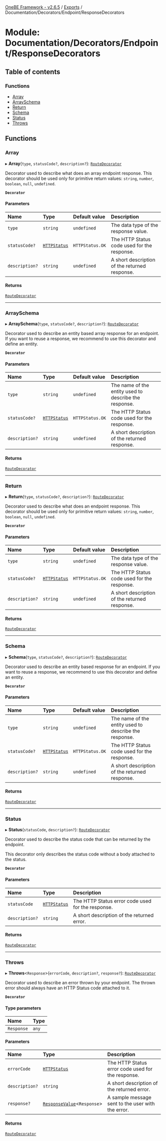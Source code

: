 [OneBE Framework - v2.6.5](../README.md) / [Exports](../modules.md) / Documentation/Decorators/Endpoint/ResponseDecorators

# Module: Documentation/Decorators/Endpoint/ResponseDecorators

## Table of contents

### Functions

- [Array](Documentation_Decorators_Endpoint_ResponseDecorators.md#array)
- [ArraySchema](Documentation_Decorators_Endpoint_ResponseDecorators.md#arrayschema)
- [Return](Documentation_Decorators_Endpoint_ResponseDecorators.md#return)
- [Schema](Documentation_Decorators_Endpoint_ResponseDecorators.md#schema)
- [Status](Documentation_Decorators_Endpoint_ResponseDecorators.md#status)
- [Throws](Documentation_Decorators_Endpoint_ResponseDecorators.md#throws)

## Functions

### Array

▸ **Array**(`type`, `statusCode?`, `description?`): [`RouteDecorator`](Router_RouteTypes.md#routedecorator)

Decorator used to describe what does an array endpoint response. This decorator
should be used only for primitive return values: `string`, `number`, `boolean`,
`null`, `undefined`.

**`Decorator`**

#### Parameters

| Name | Type | Default value | Description |
| :------ | :------ | :------ | :------ |
| `type` | `string` | `undefined` | The data type of the response value. |
| `statusCode?` | [`HTTPStatus`](../enums/HTTP_HTTPStatus.HTTPStatus.md) | `HTTPStatus.OK` | The HTTP Status code used for the response. |
| `description?` | `string` | `undefined` | A short description of the returned response. |

#### Returns

[`RouteDecorator`](Router_RouteTypes.md#routedecorator)

___

### ArraySchema

▸ **ArraySchema**(`type`, `statusCode?`, `description?`): [`RouteDecorator`](Router_RouteTypes.md#routedecorator)

Decorator used to describe an entity based array response for an endpoint. If you
want to reuse a response, we recommend to use this decorator and define an entity.

**`Decorator`**

#### Parameters

| Name | Type | Default value | Description |
| :------ | :------ | :------ | :------ |
| `type` | `string` | `undefined` | The name of the entity used to describe the response. |
| `statusCode?` | [`HTTPStatus`](../enums/HTTP_HTTPStatus.HTTPStatus.md) | `HTTPStatus.OK` | The HTTP Status code used for the response. |
| `description?` | `string` | `undefined` | A short description of the returned response. |

#### Returns

[`RouteDecorator`](Router_RouteTypes.md#routedecorator)

___

### Return

▸ **Return**(`type`, `statusCode?`, `description?`): [`RouteDecorator`](Router_RouteTypes.md#routedecorator)

Decorator used to describe what does an endpoint response. This decorator
should be used only for primitive return values: `string`, `number`, `boolean`,
`null`, `undefined`.

**`Decorator`**

#### Parameters

| Name | Type | Default value | Description |
| :------ | :------ | :------ | :------ |
| `type` | `string` | `undefined` | The data type of the response value. |
| `statusCode?` | [`HTTPStatus`](../enums/HTTP_HTTPStatus.HTTPStatus.md) | `HTTPStatus.OK` | The HTTP Status code used for the response. |
| `description?` | `string` | `undefined` | A short description of the returned response. |

#### Returns

[`RouteDecorator`](Router_RouteTypes.md#routedecorator)

___

### Schema

▸ **Schema**(`type`, `statusCode?`, `description?`): [`RouteDecorator`](Router_RouteTypes.md#routedecorator)

Decorator used to describe an entity based response for an endpoint. If you
want to reuse a response, we recommend to use this decorator and define an entity.

**`Decorator`**

#### Parameters

| Name | Type | Default value | Description |
| :------ | :------ | :------ | :------ |
| `type` | `string` | `undefined` | The name of the entity used to describe the response. |
| `statusCode?` | [`HTTPStatus`](../enums/HTTP_HTTPStatus.HTTPStatus.md) | `HTTPStatus.OK` | The HTTP Status code used for the response. |
| `description?` | `string` | `undefined` | A short description of the returned response. |

#### Returns

[`RouteDecorator`](Router_RouteTypes.md#routedecorator)

___

### Status

▸ **Status**(`statusCode`, `description?`): [`RouteDecorator`](Router_RouteTypes.md#routedecorator)

Decorator used to describe the status code that can be returned by the
endpoint.

This decorator only describes the status code without a body attached
to the status.

**`Decorator`**

#### Parameters

| Name | Type | Description |
| :------ | :------ | :------ |
| `statusCode` | [`HTTPStatus`](../enums/HTTP_HTTPStatus.HTTPStatus.md) | The HTTP Status error code used for the response. |
| `description?` | `string` | A short description of the returned error. |

#### Returns

[`RouteDecorator`](Router_RouteTypes.md#routedecorator)

___

### Throws

▸ **Throws**<`Response`\>(`errorCode`, `description?`, `response?`): [`RouteDecorator`](Router_RouteTypes.md#routedecorator)

Decorator used to describe an error thrown by your endpoint. The
thrown error should always have an HTTP Status code attached to it.

**`Decorator`**

#### Type parameters

| Name | Type |
| :------ | :------ |
| `Response` | `any` |

#### Parameters

| Name | Type | Description |
| :------ | :------ | :------ |
| `errorCode` | [`HTTPStatus`](../enums/HTTP_HTTPStatus.HTTPStatus.md) | The HTTP Status error code used for the response. |
| `description?` | `string` | A short description of the returned error. |
| `response?` | [`ResponseValue`](Router_RouteTypes.md#responsevalue)<`Response`\> | A sample message sent to the user with the error. |

#### Returns

[`RouteDecorator`](Router_RouteTypes.md#routedecorator)
